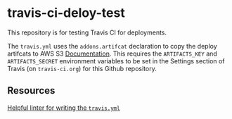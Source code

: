 # travis-ci-deloy-test

This repository is for testing Travis CI for deployments.

The `travis.yml` uses the `addons.artifcat` declaration to copy the deploy
artifcats to AWS S3
[Documentation](https://docs.travis-ci.com/user/uploading-artifacts/).
This requires the `ARTIFACTS_KEY` and `ARTIFACTS_SECRET` environment
variables to be set in the Settings section of Travis (on `travis-ci.org`)
for this Github repository.

## Resources
[Helpful linter for writing the `travis.yml`](https://lint.travis-ci.org/)
